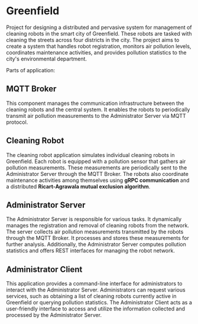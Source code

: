 # Greenfield #

Project for designing a distributed and pervasive system for management of cleaning robots in the smart city of Greenfield. These robots are tasked with cleaning the streets across four districts in the city. The project aims to create a system that handles robot registration, monitors air pollution levels, coordinates maintenance activities, and provides pollution statistics to the city's environmental department.

Parts of application:

## MQTT Broker ## 
This component manages the communication infrastructure between the cleaning robots and the central system. It enables the robots to periodically transmit air pollution measurements to the Administrator Server via MQTT protocol.

## Cleaning Robot ##
The cleaning robot application simulates individual cleaning robots in Greenfield. Each robot is equipped with a pollution sensor that gathers air pollution measurements. These measurements are periodically sent to the Administrator Server through the MQTT Broker. The robots also coordinate maintenance activities among themselves using **gRPC communication** and a distributed **Ricart-Agrawala mutual exclusion algorithm**.

## Administrator Server ##
The Administrator Server is responsible for various tasks. It dynamically manages the registration and removal of cleaning robots from the network. The server collects air pollution measurements transmitted by the robots through the MQTT Broker. It processes and stores these measurements for further analysis. Additionally, the Administrator Server computes pollution statistics and offers REST interfaces for managing the robot network.

## Administrator Client ##
This application provides a command-line interface for administrators to interact with the Administrator Server. Administrators can request various services, such as obtaining a list of cleaning robots currently active in Greenfield or querying pollution statistics. The Administrator Client acts as a user-friendly interface to access and utilize the information collected and processed by the Administrator Server.


